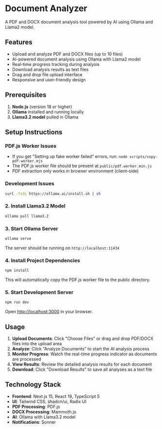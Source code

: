 # Document Analyzer

A PDF and DOCX document analysis tool powered by AI using Ollama and Llama2 model.

## Features

- Upload and analyze PDF and DOCX files (up to 10 files)
- AI-powered document analysis using Ollama with Llama2 model
- Real-time progress tracking during analysis
- Download analysis results as text files
- Drag and drop file upload interface
- Responsive and user-friendly design

## Prerequisites

1. **Node.js** (version 18 or higher)
2. **Ollama** installed and running locally
3. **Llama3.2 model** pulled in Ollama

## Setup Instructions

### PDF.js Worker Issues

- If you get "Setting up fake worker failed" errors, run: `node scripts/copy-pdf-worker.mjs`
- The PDF.js worker file should be present at `public/pdf.worker.min.js`
- PDF extraction only works in browser environment (client-side)

### Development Issues

```bash
curl -fsSL https://ollama.ai/install.sh | sh
```

### 2. Install Llama3.2 Model

```bash
ollama pull llama3.2
```

### 3. Start Ollama Server

```bash
ollama serve
```

The server should be running on `http://localhost:11434`

### 4. Install Project Dependencies

```bash
npm install
```

This will automatically copy the PDF.js worker file to the public directory.

### 5. Start Development Server

```bash
npm run dev
```

Open [http://localhost:3000](http://localhost:3000) in your browser.

## Usage

1. **Upload Documents**: Click "Choose Files" or drag and drop PDF/DOCX files into the upload area
2. **Analyze**: Click "Analyze Documents" to start the AI analysis process
3. **Monitor Progress**: Watch the real-time progress indicator as documents are processed
4. **View Results**: Review the detailed analysis results for each document
5. **Download**: Click "Download Results" to save all analyses as a text file

## Technology Stack

- **Frontend**: Next.js 15, React 19, TypeScript 5
- **UI**: Tailwind CSS, shadcn/ui, Radix UI
- **PDF Processing**: PDF.js
- **DOCX Processing**: Mammoth.js
- **AI**: Ollama with Llama3.2 model
- **Notifications**: Sonner
